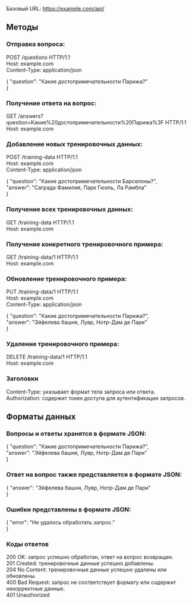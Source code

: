 Базовый URL: https://example.com/api/

<h2>Методы</h2>

<h3>Отправка вопроса:</h3>

POST /questions HTTP/1.1  
Host: example.com  
Content-Type: application/json  

{
    "question": "Какие достопримечательности Парижа?"  
}
<h3>Получение ответа на вопрос:</h3>  

GET /answers?question=Какие%20достопримечательности%20Парижа%3F HTTP/1.1  
Host: example.com  

<h3>Добавление новых тренировочных данных:</h3>  

POST /training-data HTTP/1.1  
Host: example.com  
Content-Type: application/json  

{
    "question": "Какие достопримечательности Барселоны?",  
    "answer": "Саграда Фамилия, Парк Гюэль, Ла Рамбла"  
}

<h3>Получение всех тренировочных данных:</h3>  

GET /training-data HTTP/1.1  
Host: example.com  

<h3>Получение конкретного тренировочного примера:</h3>  

GET /training-data/1 HTTP/1.1  
Host: example.com  

<h3>Обновление тренировочного примера:</h3>  

PUT /training-data/1 HTTP/1.1  
Host: example.com  
Content-Type: application/json  

{
    "question": "Какие достопримечательности Парижа?",  
    "answer": "Эйфелева башня, Лувр, Нотр-Дам де Пари"  
}

<h3>Удаление тренировочного примера:</h3>  

DELETE /training-data/1 HTTP/1.1  
Host: example.com  

<h3>Заголовки</h3>  

Content-Type: указывает формат тела запроса или ответа.  
Authorization: содержит токен доступа для аутентификации запросов.  

<h2>Форматы данных</h2>  
<h3>Вопросы и ответы хранятся в формате JSON:</h3>  

{
    "question": "Какие достопримечательности Парижа?",  
        "answer": "Эйфелева башня, Лувр, Нотр-Дам де Пари"  
}

<h3>Ответ на вопрос также представляется в формате JSON:</h3>  

{
    "answer": "Эйфелева башня, Лувр, Нотр-Дам де Пари"  
}

<h3>Ошибки представлены в формате JSON:</h3>  

{
    "error": "Не удалось обработать запрос."  
}

<h3>Коды ответов</h3>  

200 OK: запрос успешно обработан, ответ на вопрос возвращен.  
201 Created: тренировочные данные успешно добавлены.  
204 No Content: тренировочные данные успешно удалены или обновлены.  
400 Bad Request: запрос не соответствует формату или содержит некорректные данные.  
401 Unauthorized
